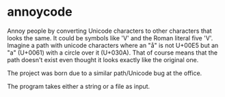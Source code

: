 # annoycode
Annoy people by converting Unicode characters to other characters that looks the same. It could be symbols like 'V' and the Roman literal five 'V'. Imagine a path with unicode characters where an "å" is not U+00E5 but an "a" (U+0061) with a circle over it (U+030A). That of course means that the path doesn't exist even thought it looks exactly like the original one.

The project was born due to a similar path/Unicode bug at the office.

The program takes either a string or a file as input.
